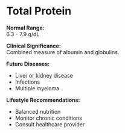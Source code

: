 # Total Protein

**Normal Range:**  
6.3 - 7.9 g/dL

**Clinical Significance:**  
Combined measure of albumin and globulins.

**Future Diseases:**  
- Liver or kidney disease  
- Infections  
- Multiple myeloma

**Lifestyle Recommendations:**  
- Balanced nutrition  
- Monitor chronic conditions  
- Consult healthcare provider
